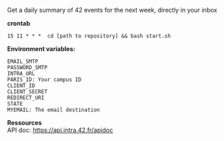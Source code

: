 Get a daily summary of 42 events for the next week, directly in your inbox

**crontab**
```shell
15 11 * * *  cd [path to repository] && bash start.sh
```

**Environment variables:**


```shell
EMAIL_SMTP
PASSWORD_SMTP
INTRA_URL
PARIS_ID: Your campus ID
CLIENT_ID
CLIENT_SECRET
REDIRECT_URI
STATE
MYEMAIL: The email destination
```

**Ressources**<br/>
API doc: https://api.intra.42.fr/apidoc
